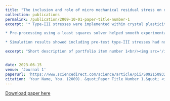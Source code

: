 ```yaml
---
title: "The inclusion and role of micro mechanical residual stress on deformation of stainless steel type 316L at grain level"
collection: publications
permalink: /publication/2009-10-01-paper-title-number-1
excerpt: '* Type-III stresses were implemented within crystal plasticity as an initial condition.

* Pre-processing using a least squares solver helped smooth experimental profiles.

* Simulation results showed including pre-test type-III stresses had no marked affect.'

excerpt: "Short description of portfolio item number 1<br/><img src='/images/500x300.png'>"


date: 2023-06-15
venue: 'Journal 1'
paperurl: 'https://www.sciencedirect.com/science/article/pii/S0921509323005208'
citation: 'Your Name, You. (2009). &quot;Paper Title Number 1.&quot; <i>Journal 1</i>. 1(1).'
---
```



[Download paper here](https://www.sciencedirect.com/science/article/pii/S0921509323005208)


